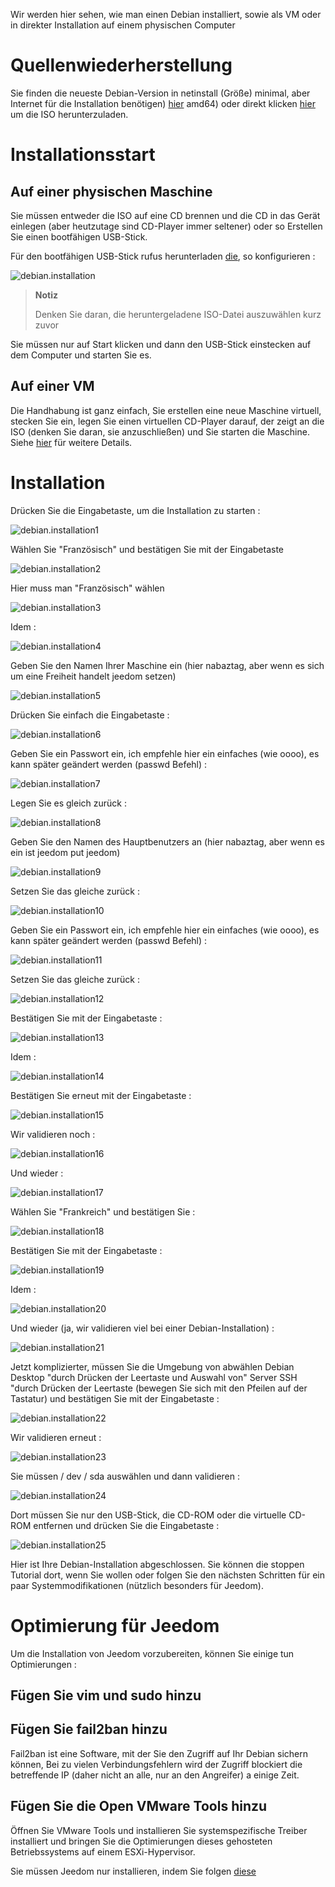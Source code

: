 Wir werden hier sehen, wie man einen Debian installiert, sowie
als VM oder in direkter Installation auf einem physischen Computer

Quellenwiederherstellung 
========================

Sie finden die neueste Debian-Version in netinstall (Größe)
minimal, aber Internet für die Installation benötigen)
[hier](https://www.debian.org/CD/netinst) 
amd64) oder direkt klicken
[hier](http://cdimage.debian.org/debian-cd/9.1.0/amd64/iso-cd/debian-9.1.0-amd64-netinst.iso)
um die ISO herunterzuladen.

Installationsstart 
===========================

Auf einer physischen Maschine 
------------------------

Sie müssen entweder die ISO auf eine CD brennen und die CD in das Gerät einlegen
(aber heutzutage sind CD-Player immer seltener) oder so
Erstellen Sie einen bootfähigen USB-Stick.

Für den bootfähigen USB-Stick rufus herunterladen
[die](http://rufus.akeo.ie/downloads/rufus-2.9.exe), 
so konfigurieren :

![debian.installation](images/debian.installation.PNG)

> **Notiz**
>
> Denken Sie daran, die heruntergeladene ISO-Datei auszuwählen
> kurz zuvor

Sie müssen nur auf Start klicken und dann den USB-Stick einstecken
auf dem Computer und starten Sie es.

Auf einer VM 
----------

Die Handhabung ist ganz einfach, Sie erstellen eine neue Maschine
virtuell, stecken Sie ein, legen Sie einen virtuellen CD-Player darauf, der zeigt
an die ISO (denken Sie daran, sie anzuschließen) und Sie starten die Maschine. Siehe
[hier](https://doc.jeedom.com/de_DE/howto/doc-howto-vmware.creer_une_vm.html)
für weitere Details.

Installation 
============

Drücken Sie die Eingabetaste, um die Installation zu starten :

![debian.installation1](images/debian.installation1.PNG)

Wählen Sie "Französisch" und bestätigen Sie mit der Eingabetaste

![debian.installation2](images/debian.installation2.PNG)

Hier muss man "Französisch" wählen

![debian.installation3](images/debian.installation3.PNG)

Idem :

![debian.installation4](images/debian.installation4.PNG)

Geben Sie den Namen Ihrer Maschine ein (hier nabaztag, aber wenn es sich um eine Freiheit handelt
jeedom setzen)

![debian.installation5](images/debian.installation5.PNG)

Drücken Sie einfach die Eingabetaste :

![debian.installation6](images/debian.installation6.PNG)

Geben Sie ein Passwort ein, ich empfehle hier ein einfaches (wie oooo),
es kann später geändert werden (passwd Befehl) :

![debian.installation7](images/debian.installation7.PNG)

Legen Sie es gleich zurück :

![debian.installation8](images/debian.installation8.PNG)

Geben Sie den Namen des Hauptbenutzers an (hier nabaztag, aber wenn es ein ist
jeedom put jeedom)

![debian.installation9](images/debian.installation9.PNG)

Setzen Sie das gleiche zurück :

![debian.installation10](images/debian.installation10.PNG)

Geben Sie ein Passwort ein, ich empfehle hier ein einfaches (wie oooo),
es kann später geändert werden (passwd Befehl) :

![debian.installation11](images/debian.installation11.PNG)

Setzen Sie das gleiche zurück :

![debian.installation12](images/debian.installation12.PNG)

Bestätigen Sie mit der Eingabetaste :

![debian.installation13](images/debian.installation13.PNG)

Idem :

![debian.installation14](images/debian.installation14.PNG)

Bestätigen Sie erneut mit der Eingabetaste :

![debian.installation15](images/debian.installation15.PNG)

Wir validieren noch :

![debian.installation16](images/debian.installation16.PNG)

Und wieder :

![debian.installation17](images/debian.installation17.PNG)

Wählen Sie "Frankreich" und bestätigen Sie :

![debian.installation18](images/debian.installation18.PNG)

Bestätigen Sie mit der Eingabetaste :

![debian.installation19](images/debian.installation19.PNG)

Idem :

![debian.installation20](images/debian.installation20.PNG)

Und wieder (ja, wir validieren viel bei einer Debian-Installation) :

![debian.installation21](images/debian.installation21.PNG)

Jetzt komplizierter, müssen Sie die Umgebung von abwählen
Debian Desktop "durch Drücken der Leertaste und Auswahl von" Server
SSH "durch Drücken der Leertaste (bewegen Sie sich mit den Pfeilen auf der
Tastatur) und bestätigen Sie mit der Eingabetaste :

![debian.installation22](images/debian.installation22.PNG)

Wir validieren erneut :

![debian.installation23](images/debian.installation23.PNG)

Sie müssen / dev / sda auswählen und dann validieren :

![debian.installation24](images/debian.installation24.PNG)

Dort müssen Sie nur den USB-Stick, die CD-ROM oder die virtuelle CD-ROM entfernen
und drücken Sie die Eingabetaste :

![debian.installation25](images/debian.installation25.PNG)

Hier ist Ihre Debian-Installation abgeschlossen. Sie können die stoppen
Tutorial dort, wenn Sie wollen oder folgen Sie den nächsten Schritten für ein paar
Systemmodifikationen (nützlich besonders für Jeedom).

Optimierung für Jeedom 
========================

Um die Installation von Jeedom vorzubereiten, können Sie einige tun
Optimierungen :

Fügen Sie vim und sudo hinzu 
-------------------

    

Fügen Sie fail2ban hinzu 
----------------

Fail2ban ist eine Software, mit der Sie den Zugriff auf Ihr Debian sichern können,
Bei zu vielen Verbindungsfehlern wird der Zugriff blockiert
die betreffende IP (daher nicht an alle, nur an den Angreifer) a
einige Zeit.

    

Fügen Sie die Open VMware Tools hinzu 
-----------------------------

Öffnen Sie VMware Tools und installieren Sie systemspezifische Treiber
installiert und bringen Sie die Optimierungen dieses gehosteten Betriebssystems
auf einem ESXi-Hypervisor.

    

Sie müssen Jeedom nur installieren, indem Sie folgen
[diese](https://doc.jeedom.com/de_DE/installation/index#tocAnchor-1-27)
